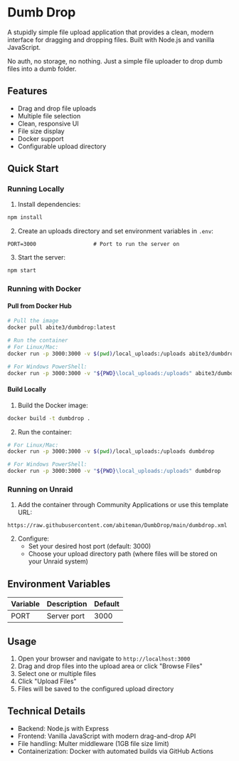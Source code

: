 # Dumb Drop

A stupidly simple file upload application that provides a clean, modern interface for dragging and dropping files. Built with Node.js and vanilla JavaScript.

No auth, no storage, no nothing. Just a simple file uploader to drop dumb files into a dumb folder.

## Features

- Drag and drop file uploads
- Multiple file selection
- Clean, responsive UI
- File size display
- Docker support
- Configurable upload directory

## Quick Start

### Running Locally

1. Install dependencies:
```bash
npm install
```

2. Create an uploads directory and set environment variables in `.env`:
```env
PORT=3000                  # Port to run the server on
```

3. Start the server:
```bash
npm start
```

### Running with Docker

#### Pull from Docker Hub
```bash
# Pull the image
docker pull abite3/dumbdrop:latest

# Run the container
# For Linux/Mac:
docker run -p 3000:3000 -v $(pwd)/local_uploads:/uploads abite3/dumbdrop:latest

# For Windows PowerShell:
docker run -p 3000:3000 -v "${PWD}\local_uploads:/uploads" abite3/dumbdrop:latest
```

#### Build Locally
1. Build the Docker image:
```bash
docker build -t dumbdrop .
```

2. Run the container:
```bash
# For Linux/Mac:
docker run -p 3000:3000 -v $(pwd)/local_uploads:/uploads dumbdrop

# For Windows PowerShell:
docker run -p 3000:3000 -v "${PWD}\local_uploads:/uploads" dumbdrop
```

### Running on Unraid

1. Add the container through Community Applications or use this template URL:
```
https://raw.githubusercontent.com/abiteman/DumbDrop/main/dumbdrop.xml
```

2. Configure:
   - Set your desired host port (default: 3000)
   - Choose your upload directory path (where files will be stored on your Unraid system)

## Environment Variables

| Variable    | Description                | Default     |
|------------|----------------------------|-------------|
| PORT       | Server port               | 3000        |

## Usage

1. Open your browser and navigate to `http://localhost:3000`
2. Drag and drop files into the upload area or click "Browse Files"
3. Select one or multiple files
4. Click "Upload Files"
5. Files will be saved to the configured upload directory

## Technical Details

- Backend: Node.js with Express
- Frontend: Vanilla JavaScript with modern drag-and-drop API
- File handling: Multer middleware (1GB file size limit)
- Containerization: Docker with automated builds via GitHub Actions 